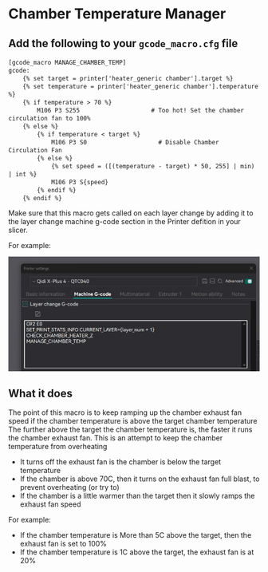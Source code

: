 # Chamber Temperature Manager

## Add the following to your `gcode_macro.cfg` file

```
[gcode_macro MANAGE_CHAMBER_TEMP]
gcode:
    {% set target = printer['heater_generic chamber'].target %}
    {% set temperature = printer['heater_generic chamber'].temperature %}
    {% if temperature > 70 %}
        M106 P3 S255                    # Too hot! Set the chamber circulation fan to 100%
    {% else %}
        {% if temperature < target %}
            M106 P3 S0                    # Disable Chamber Circulation Fan
        {% else %}
            {% set speed = ([(temperature - target) * 50, 255] | min) | int %}
            M106 P3 S{speed}
        {% endif %}
    {% endif %}
```

Make sure that this macro gets called on each layer change by adding it to the layer change machine g-code section in the Printer defition in your slicer.

For example:

![Layer Change Macro Addition](./image.png)

## What it does

The point of this macro is to keep ramping up the chamber exhaust fan speed if the chamber temperature is above the target chamber temperature
The further above the target the chamber temperature is, the faster it runs the chamber exhaust fan.  This is an attempt to keep the chamber temperature from overheating

- It turns off the exhaust fan is the chamber is below the target temperature
- If the chamber is above 70C, then it turns on the exhaust fan full blast, to prevent overheating (or try to)
- If the chamber is a little warmer than the target then it slowly ramps the exhaust fan speed

For example:

- If the chamber temperature is More than 5C above the target, then the exhaust fan is set to 100%
- If the chamber temperature is 1C above the target, the exhaust fan is at 20%
